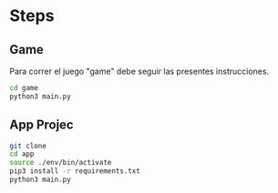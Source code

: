 # Steps

## Game
Para correr el juego "game"
debe seguir las presentes
instrucciones.

```sh
cd game
python3 main.py
```

## App Projec
```sh
git clone
cd app
source ./env/bin/activate
pip3 install -r requirements.txt
python3 main.py
```

